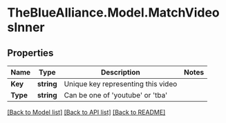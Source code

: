 # TheBlueAlliance.Model.MatchVideosInner

## Properties

Name | Type | Description | Notes
------------ | ------------- | ------------- | -------------
**Key** | **string** | Unique key representing this video | 
**Type** | **string** | Can be one of &#39;youtube&#39; or &#39;tba&#39; | 

[[Back to Model list]](../../README.md#documentation-for-models) [[Back to API list]](../../README.md#documentation-for-api-endpoints) [[Back to README]](../../README.md)

